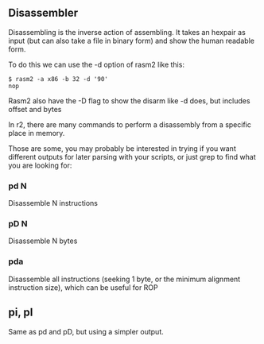 ## Disassembler

Disassembling is the inverse action of assembling. It takes an hexpair as input (but can also take a file in binary form) and show the human readable form.

To do this we can use the -d option of rasm2 like this:

```
$ rasm2 -a x86 -b 32 -d '90'
nop
```

Rasm2 also have the -D flag to show the disarm like -d does, but includes offset and bytes

In r2, there are many commands to perform a disassembly from a specific place in memory.

Those are some, you may probably be interested in trying if you want different outputs for later parsing with your scripts, or just grep to find what you are looking for:

### pd N

Disassemble N instructions

### pD N

Disassemble N bytes

### pda

Disassemble all instructions (seeking 1 byte, or the minimum alignment instruction size), which can be useful for ROP

## pi, pI

Same as pd and pD, but using a simpler output.
